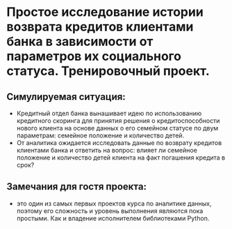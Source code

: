 # Простое исследование истории возврата кредитов клиентами банка в зависимости от параметров их социального статуса.  Тренировочный проект.

## Симулируемая ситуация:
* Кредитный отдел банка вынашивает идею по использованию кредитного скоринга для принятия решения о кредитоспособности нового клиента на основе данных о его семейном статусе по двум параметрам: семейное положение и количество детей.
* От аналитика ожидается исследовать данные по возврату кредитов клиентами банка и ответить на вопрос: влияет ли семейное положение и количество детей клиента на факт погашения кредита в срок?

## Замечания для гостя проекта:
* это один из самых первых проектов курса по аналитике данных, поэтому его сложность и уровень выполнения являются пока простыми. Как и владение исполнителем библиотеками Python.
